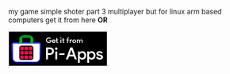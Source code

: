 my game simple shoter part 3 multiplayer but for linux arm based computers get it from here 
**OR**  

 
[![badge](https://github.com/Botspot/pi-apps/blob/master/icons/badge.png?raw=true)](https://github.com/Botspot/pi-apps)    
